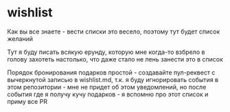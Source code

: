 # wishlist
Как вы все знаете - вести списки это весело, поэтому тут будет список желаний

Тут я буду писать всякую ерунду, которую мне когда-то взбрело в голову захотеть настолько, что даже стало не лень занести это в список

Порядок бронирования подарков простой - создавайте пул-реквест с вычеркнутой записью в wishlist.md, т.к. я буду игнорировать события в этом репозитории - мне не придет об этом уведомлений, но после события где я получу кучу подарков - я вспомню про этот список и приму все PR
